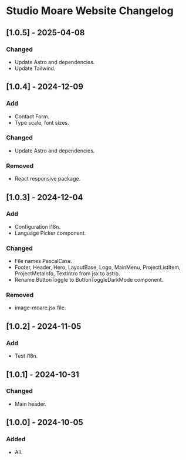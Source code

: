 # Studio Moare Website Changelog

## [1.0.5] - 2025-04-08

### Changed

- Update Astro and dependencies.
- Update Tailwind.

## [1.0.4] - 2024-12-09

### Add

- Contact Form.
- Type scale, font sizes.

### Changed

- Update Astro and dependencies.

### Removed

- React responsive package.

## [1.0.3] - 2024-12-04

### Add

- Configuration i18n.
- Language Picker component.

### Changed

- File names PascalCase.
- Footer, Header, Hero, LayoutBase, Logo, MainMenu, ProjectListItem, ProjectMetaInfo, TextIntro from jsx to astro.
- Rename ButtonToggle to ButtonToggleDarkMode component.

### Removed

- image-moare.jsx file.

## [1.0.2] - 2024-11-05

### Add

- Test i18n.

## [1.0.1] - 2024-10-31

### Changed

- Main header.

## [1.0.0] - 2024-10-05

### Added

- All.
